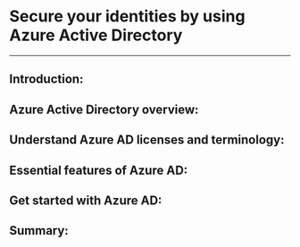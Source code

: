 # Secure your identities by using Azure Active Directory

___

## Introduction:

## Azure Active Directory overview: 

## Understand Azure AD licenses and terminology: 

## Essential features of Azure AD: 

## Get started with Azure AD: 

## Summary: 


